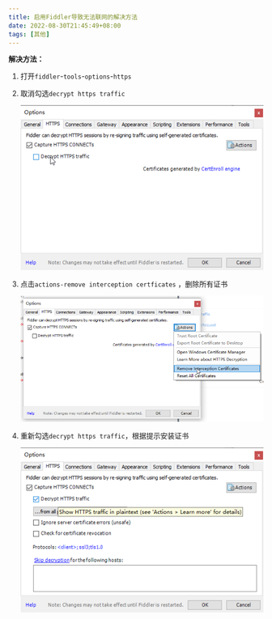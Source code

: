 ```yaml
---
title: 启用Fiddler导致无法联网的解决方法
date: 2022-08-30T21:45:49+08:00
tags: [其他]
---
```


**解决方法：**

1. 打开`fiddler`-`tools`-`options`-`https`

2. 取消勾选`decrypt https traffic`

   ![](image-20220830085929624.png)

3. 点击`actions-remove interception certficates` ，删除所有证书

   ![](image-20220830085915971.png)

4. 重新勾选`decrypt https traffic`，根据提示安装证书

   ![](image-20220830090534349.png)
